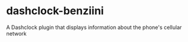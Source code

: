 dashclock-benziini
==================

A Dashclock plugin that displays information about the phone's cellular network